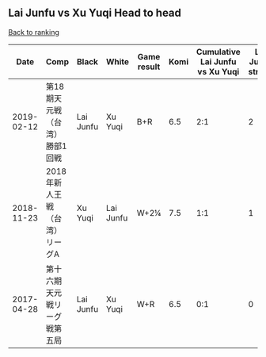 ## Lai Junfu vs Xu Yuqi Head to head

[Back to ranking](../../index.md)




| **Date** | **Comp** | **Black** | **White** | **Game result** | **Komi** | **Cumulative Lai Junfu vs Xu Yuqi** | **Lai Junfu streak** | **Xu Yuqi streak** | 
| --- | --- | --- | --- | --- | --- | --- | --- | --- |
| 2019-02-12 | 第18期天元戦（台湾）勝部1回戦 | Lai Junfu | Xu Yuqi | B+R | 6.5 | 2:1 | 2 | 0 | 
| 2018-11-23 | 2018年新人王戦（台湾）リーグA | Xu Yuqi | Lai Junfu | W+2¼ | 7.5 | 1:1 | 1 | 0 | 
| 2017-04-28 | 第十六期天元戦リーグ戦第五局 | Lai Junfu | Xu Yuqi | W+R | 6.5 | 0:1 | 0 | 1 |




